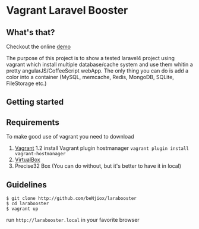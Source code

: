 # Vagrant Laravel Booster

What's that?
------------
Checkout the online [demo](http://larabooster.bguez.io)

The purpose of this project is to show a tested laravel4 project using vagrant which install multiple database/cache system and use them whitin
a pretty angularJS/CoffeeScript webApp.
The only thing you can do is add a color into a container (MySQL, memcache, Redis, MongoDB, SQLite, FileStorage etc.)

## Getting started

Requirements
------------

To make good use of vagrant you need to download

1. [Vagrant](http://www.vagrantup.com/downloads.html)
    1.2 install Vagrant plugin hostmanager `vagrant plugin install vagrant-hostmanager`
2. [VirtualBox](https://www.virtualbox.org/wiki/Downloads)
3. Precise32 Box (You can do without, but it's better to have it in local)

Guidelines
----------

```
$ git clone http://github.com/beNjiox/larabooster
$ cd larabooster
$ vagrant up
```

run `http://larabooster.local` in your favorite browser